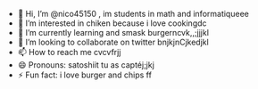 - 👋 Hi, I’m @nico45150 , im students in math and informatiqueee
- 👀 I’m interested in chiken because i love cookingdc
- 🌱 I’m currently learning and smask burgerncvk,,;jjjkl
- 💞️ I’m looking to collaborate on twitter bnjkjnCjkedjkl
- 📫 How to reach me cvcvfrjj
- 😄 Pronouns: satoshiit tu as captéj;jkj
- ⚡ Fun fact: i love burger and chips
ff
<!---
nico45150/nico45150 is a ✨ special ✨ repository because its `README.md` (this file) appears on your GitHub profile.
You can click the Preview link to take a look at your changes.
--->
